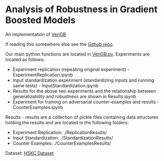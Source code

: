 # Analysis of Robustness in Gradient Boosted Models

An implementation of [VeriGB](https://arxiv.org/abs/1906.10991)

If reading this somewhere else see the [Github repo](https://github.com/kennethjmyers/CS689_project). 

Our main python functions are located in [VeriGB.py](./VeriGB.py). Experiments are located as follows:

- Experiment replication (repeating original experiment) - ExperimentReplication.ipynb
- Input standardization experiment (standardizing inputs and running same tests) - InputStandardization.ipynb
- Results for the above two experiments and the relationship between generalizability and robustness are shown in Results.ipynb
- Experiment for training on adversarial counter-examples and results - CounterExamples.ipynb

Results - results are a collection of pickle files containing data structures holding the results and are located in the following folders:

- Experiment Replication: ./ReplicationResults/
- Input Standardization: ./StandardizationResults/
- Counter Examples: ./CounterExamplesResults/

Dataset: [HSKC Dataset](https://www.kaggle.com/harlfoxem/housesalesprediction)
